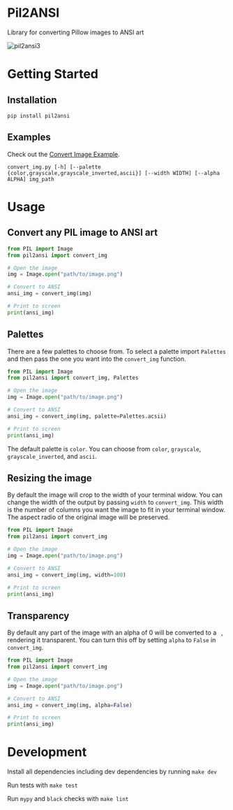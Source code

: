 # Pil2ANSI
Library for converting Pillow images to ANSI art

![pil2ansi3](https://github.com/lostways/pil2ansi/assets/1101232/f92f210f-5e08-4a59-831d-47d6d9aa5c59)

# Getting Started

## Installation
```
pip install pil2ansi
```

## Examples
Check out the [Convert Image Example](https://github.com/lostways/pil2ansi/blob/master/examples/convert_img.py).
```
convert_img.py [-h] [--palette {color,grayscale,grayscale_inverted,ascii}] [--width WIDTH] [--alpha ALPHA] img_path
```

# Usage

## Convert any PIL image to ANSI art
```python
from PIL import Image
from pil2ansi import convert_img

# Open the image
img = Image.open("path/to/image.png")

# Convert to ANSI
ansi_img = convert_img(img)

# Print to screen
print(ansi_img) 
```

## Palettes
There are a few palettes to choose from. To select a palette import `Palettes` and then pass the one you want into the `convert_img` function.

```python
from PIL import Image
from pil2ansi import convert_img, Palettes

# Open the image
img = Image.open("path/to/image.png")

# Convert to ANSI
ansi_img = convert_img(img, palette=Palettes.acsii)

# Print to screen
print(ansi_img) 
```

The default palette is `color`. You can choose from `color`, `grayscale`, `grayscale_inverted`, and `ascii`.

## Resizing the image
By default the image will crop to the width of your terminal widow. You can change the width of the output by passing `width` to `convert_img`. This width is the number of columns you want the image to fit in your terminal window. The aspect radio of the original image will be preserved.

```python
from PIL import Image
from pil2ansi import convert_img

# Open the image
img = Image.open("path/to/image.png")

# Convert to ANSI
ansi_img = convert_img(img, width=100)

# Print to screen
print(ansi_img) 
```

## Transparency
By default any part of the image with an alpha of 0 will be converted to a ` `, rendering it transparent. You can turn this off by setting `alpha` to `False` in `convert_img`.

```python
from PIL import Image
from pil2ansi import convert_img

# Open the image
img = Image.open("path/to/image.png")

# Convert to ANSI
ansi_img = convert_img(img, alpha=False)

# Print to screen
print(ansi_img) 
```

# Development
Install all dependencies including dev dependencies by running `make dev`

Run tests with `make test`

Run `mypy` and `black` checks with `make lint`
